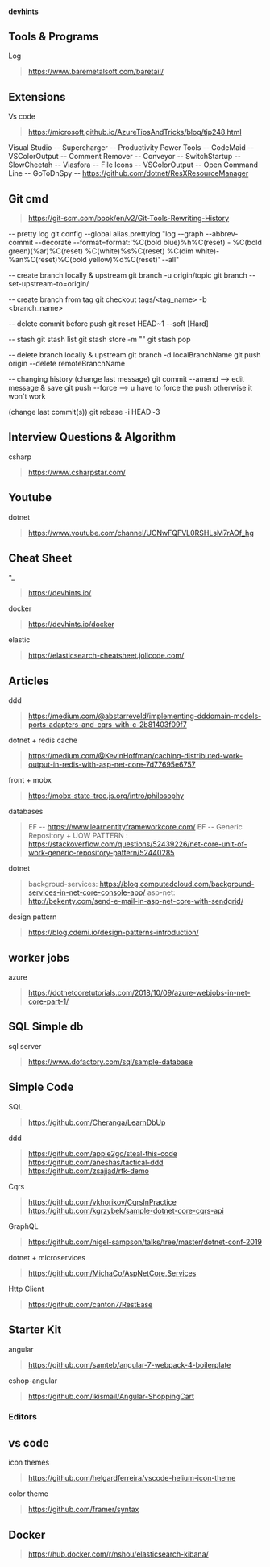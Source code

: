 #### devhints

## Tools & Programs  
Log
> https://www.baremetalsoft.com/baretail/

## Extensions 
Vs code 
> https://microsoft.github.io/AzureTipsAndTricks/blog/tip248.html

Visual Studio 
-- Supercharger
-- Productivity Power Tools
-- CodeMaid
-- VSColorOutput
-- Comment Remover
-- Conveyor
-- SwitchStartup
-- SlowCheetah
-- Viasfora
-- File Icons
-- VSColorOutput
-- Open Command Line
-- GoToDnSpy
-- https://github.com/dotnet/ResXResourceManager

## Git cmd
> https://git-scm.com/book/en/v2/Git-Tools-Rewriting-History

-- pretty log 
git config --global alias.prettylog "log --graph --abbrev-commit --decorate --format=format:'%C(bold blue)%h%C(reset) - %C(bold green)(%ar)%C(reset) %C(white)%s%C(reset) %C(dim white)- %an%C(reset)%C(bold yellow)%d%C(reset)' --all"

-- create branch locally & upstream 
git branch -u origin/topic
git branch --set-upstream-to=origin/

-- create branch from tag 
git checkout tags/<tag_name> -b <branch_name>

-- delete commit before push 
git reset HEAD~1 --soft [Hard]  

-- stash 
git stash list 
git stash store -m ""
git stash pop 

-- delete branch locally & upstream 
git branch -d localBranchName
git push origin --delete remoteBranchName

-- changing history 
(change last message)
git commit --amend      --> edit message & save 
git push --force        --> u have to force the push otherwise it won't work  

(change last commit(s))
git rebase -i HEAD~3

## Interview Questions & Algorithm
csharp 
> https://www.csharpstar.com/

## Youtube 
dotnet 
> https://www.youtube.com/channel/UCNwFQFVL0RSHLsM7rAOf_hg

## Cheat Sheet 
*_ 
> https://devhints.io/

docker
> https://devhints.io/docker

elastic
> https://elasticsearch-cheatsheet.jolicode.com/

## Articles 
ddd 
> https://medium.com/@abstarreveld/implementing-dddomain-models-ports-adapters-and-cqrs-with-c-2b81403f09f7

dotnet + redis cache 
> https://medium.com/@KevinHoffman/caching-distributed-work-output-in-redis-with-asp-net-core-7d77695e6757

front + mobx 
> https://mobx-state-tree.js.org/intro/philosophy

databases 
> EF -- https://www.learnentityframeworkcore.com/
> EF -- Generic Repository + UOW PATTERN : https://stackoverflow.com/questions/52439226/net-core-unit-of-work-generic-repository-pattern/52440285

dotnet
> backgroud-services: https://blog.computedcloud.com/background-services-in-net-core-console-app/
> asp-net: http://bekenty.com/send-e-mail-in-asp-net-core-with-sendgrid/

design pattern 
> https://blog.cdemi.io/design-patterns-introduction/

## worker jobs 
azure
> https://dotnetcoretutorials.com/2018/10/09/azure-webjobs-in-net-core-part-1/

## SQL Simple db 
sql server 
> https://www.dofactory.com/sql/sample-database

## Simple Code 
SQL 
> https://github.com/Cheranga/LearnDbUp

ddd 
> https://github.com/appie2go/steal-this-code <br/>
> https://github.com/aneshas/tactical-ddd    
> https://github.com/zsajjad/rtk-demo
   
Cqrs
> https://github.com/vkhorikov/CqrsInPractice <br/>
> https://github.com/kgrzybek/sample-dotnet-core-cqrs-api        
   
GraphQL
> https://github.com/nigel-sampson/talks/tree/master/dotnet-conf-2019

dotnet + microservices
> https://github.com/MichaCo/AspNetCore.Services

Http Client 
> https://github.com/canton7/RestEase

## Starter Kit 
angular
> https://github.com/samteb/angular-7-webpack-4-boilerplate

eshop-angular 
> https://github.com/ikismail/Angular-ShoppingCart

### Editors 

## vs code 
icon themes
> https://github.com/helgardferreira/vscode-helium-icon-theme

color theme
> https://github.com/framer/syntax

## Docker 
> https://hub.docker.com/r/nshou/elasticsearch-kibana/

